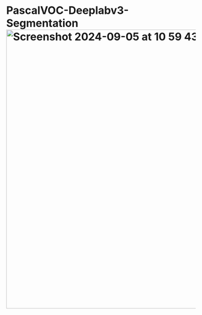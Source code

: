 # PascalVOC-Deeplabv3-Segmentation <img width="741" alt="Screenshot 2024-09-05 at 10 59 43 PM" src="https://github.com/user-attachments/assets/99f3b5e6-60fa-4fd5-932d-9e86f7a02efa">
